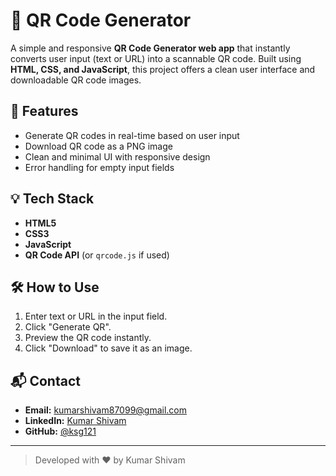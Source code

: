 # 🔳 QR Code Generator

A simple and responsive **QR Code Generator web app** that instantly converts user input (text or URL) into a scannable QR code. Built using **HTML, CSS, and JavaScript**, this project offers a clean user interface and downloadable QR code images.

## 🚀 Features
- Generate QR codes in real-time based on user input
- Download QR code as a PNG image
- Clean and minimal UI with responsive design
- Error handling for empty input fields

## 💡 Tech Stack
- **HTML5**
- **CSS3**
- **JavaScript**
- **QR Code API** (or `qrcode.js` if used)

## 🛠️ How to Use
1. Enter text or URL in the input field.
2. Click "Generate QR".
3. Preview the QR code instantly.
4. Click "Download" to save it as an image.

## 📬 Contact
- **Email:** kumarshivam87099@gmail.com
- **LinkedIn:** [Kumar Shivam](https://www.linkedin.com/in/kumar-shivam-6a32492a5)
- **GitHub:** [@ksg121](https://github.com/ksg121)

---

> Developed with ❤️ by Kumar Shivam
